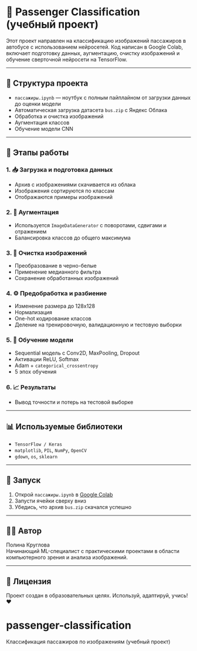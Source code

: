 # 🚌 Passenger Classification (учебный проект)

Этот проект направлен на классификацию изображений пассажиров в автобусе с использованием нейросетей. Код написан в Google Colab, включает подготовку данных, аугментацию, очистку изображений и обучение сверточной нейросети на TensorFlow.

---

## 📂 Структура проекта

- `пассажиры.ipynb` — ноутбук с полным пайплайном от загрузки данных до оценки модели
- Автоматическая загрузка датасета `bus.zip` с Яндекс Облака
- Обработка и очистка изображений
- Аугментация классов
- Обучение модели CNN

---

## 🧠 Этапы работы

### 1. 📥 Загрузка и подготовка данных

- Архив с изображениями скачивается из облака
- Изображения сортируются по классам
- Отображаются примеры изображений

### 2. 🔄 Аугментация

- Используется `ImageDataGenerator` с поворотами, сдвигами и отражением
- Балансировка классов до общего максимума

### 3. 🧹 Очистка изображений

- Преобразование в черно-белые
- Применение медианного фильтра
- Сохранение обработанных изображений

### 4. ⚙️ Предобработка и разбиение

- Изменение размера до 128x128
- Нормализация
- One-hot кодирование классов
- Деление на тренировочную, валидационную и тестовую выборки

### 5. 🧠 Обучение модели

- Sequential модель с Conv2D, MaxPooling, Dropout
- Активации ReLU, Softmax
- Adam + `categorical_crossentropy`
- 5 эпох обучения

### 6. 📈 Результаты

- Вывод точности и потерь на тестовой выборке

---

## 📊 Используемые библиотеки

- `TensorFlow / Keras`
- `matplotlib`, `PIL`, `NumPy`, `OpenCV`
- `gdown`, `os`, `sklearn`

---

## 📌 Запуск

1. Открой `пассажиры.ipynb` в [Google Colab](https://colab.research.google.com/)
2. Запусти ячейки сверху вниз
3. Убедись, что архив `bus.zip` скачался успешно

---

## 👩‍💻 Автор

Полина Круглова  
Начинающий ML-специалист с практическими проектами в области компьютерного зрения и анализа изображений.

---


## 📁 Лицензия

Проект создан в образовательных целях. Используй, адаптируй, учись! ❤️
# passenger-classification
Классификация пассажиров по изображениям (учебный проект)
